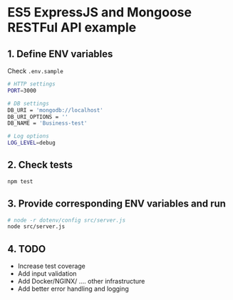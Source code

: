 # ES5 ExpressJS and Mongoose RESTFul API example

## 1. Define ENV variables

Check `.env.sample`

```bash
# HTTP settings
PORT=3000

# DB settings
DB_URI = 'mongodb://localhost'
DB_URI_OPTIONS = ''
DB_NAME = 'Business-test'

# Log options
LOG_LEVEL=debug

```

## 2. Check tests
```bash
npm test
```

## 3. Provide corresponding ENV variables and run
```bash
# node -r dotenv/config src/server.js
node src/server.js
```


## 4. TODO

* Increase test coverage
* Add input validation
* Add Docker/NGINX/ .... other infrastructure
* Add better error handling and logging